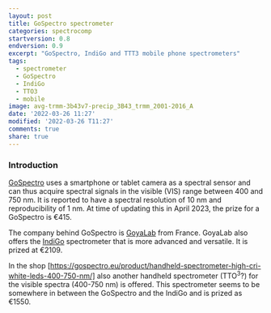 ```yaml
---
layout: post
title: GoSpectro spectrometer
categories: spectrocomp
startversion: 0.8
endversion: 0.9
excerpt: "GoSpectro, IndiGo and TTT3 mobile phone spectrometers"
tags:
  - spectrometer
  - GoSpectro
  - IndiGo
  - TTO3
  - mobile
image: avg-trmm-3b43v7-precip_3B43_trmm_2001-2016_A
date: '2022-03-26 11:27'
modified: '2022-03-26 T11:27'
comments: true
share: true
---
```


### Introduction

[GoSpectro](https://gospectro.eu/product/gospectro/) uses a smartphone or tablet camera as a spectral sensor and can thus acquire spectral signals in the visible (VIS) range between 400 and 750 nm. It is reported to have a spectral resolution of 10 nm and reproducibility of 1 nm. At time of updating this in April 2023, the prize for a GoSpectro is €415.

The company behind GoSpectro is [GoyaLab](https://www.goyalab.com/fr/) from France. GoyaLab also offers the [IndiGo](https://gospectro.eu/indigo/) spectrometer that is more advanced and versatile. It is prized at €2109.

In the shop [https://gospectro.eu/product/handheld-spectrometer-high-cri-white-leds-400-750-nm/] also another handheld spectrometer (TTO<sup>3</sup>?) for the visible spectra (400-750 nm) is offered. This spectrometer seems to be somewhere in between the GoSpectro and the IndiGo and is prized as €1550.
